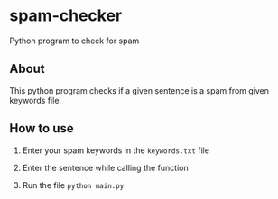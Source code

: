 # spam-checker
Python program to check for spam

## About
This python program checks if a given sentence is a spam from given keywords file.

## How to use
1. Enter your spam keywords in the `keywords.txt` file

2. Enter the sentence while calling the function

3. Run the file `python main.py`